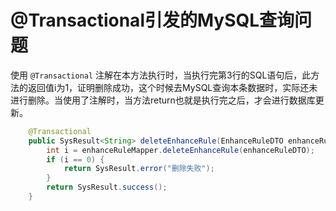 # @Transactional引发的MySQL查询问题

使用 `@Transactional` 注解在本方法执行时，当执行完第3行的SQL语句后，此方法的返回值i为1，证明删除成功，这个时候去MySQL查询本条数据时，实际还未进行删除。当使用了注解时，当方法return也就是执行完之后，才会进行数据库更新。

```java
    @Transactional
    public SysResult<String> deleteEnhanceRule(EnhanceRuleDTO enhanceRuleDTO) {
        int i = enhanceRuleMapper.deleteEnhanceRule(enhanceRuleDTO);
        if (i == 0) {
            return SysResult.error("删除失败");
        }
        return SysResult.success();
    }
```
